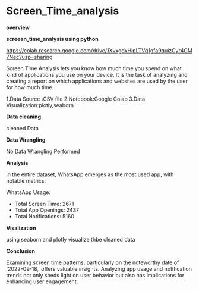 # Screen_Time_analysis

**overview**

**screean_time_analysis using python**

https://colab.research.google.com/drive/1XvxgdxHlpLTVq1gfa9quizCyr4GM7Nec?usp=sharing

Screen Time Analysis lets you know how much time you spend on what kind of applications you use on your device. It is the task of analyzing and creating a report on which applications and websites are used by the user for how much time.

1.Data Source :CSV file
2.Notebook:Google Colab
3.Data Visualization:plotly,seaborn

**Data cleaning**

cleaned Data

**Data Wrangling**

No Data Wrangling Performed

**Analysis**

in the entire dataset, WhatsApp emerges as the most used app, with notable metrics:

 WhatsApp Usage:
  - Total Screen Time: 2671
  - Total App Openings: 2437
  - Total Notifications: 5160

**Visalization**

using seaborn and plotly visualize thbe cleaned data

**Conclusion**

Examining screen time patterns, particularly on the noteworthy date of '2022-09-18,' offers valuable insights. Analyzing app usage and notification trends not only sheds light on user behavior but also has implications for enhancing user engagement.







